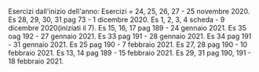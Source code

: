 Esercizi dall'inizio dell'anno:
Esercizi = 24, 25, 26, 27 - 25 novembre 2020.
Es 28, 29, 30, 31 pag 73 - 1 dicembre 2020.
Es 1, 2, 3, 4 scheda - 9 dicembre 2020(iniziati il 7).
Es 15, 16, 17 pag 189 - 24 gennaio 2021.
Es 35 oag 192 - 27 gennaio 2021.
Es 33 pag 191 - 28 gennaio 2021.
Es 34 pag 191 - 31 gennaio 2021.
Es 25 pag 190 - 7 febbraio 2021.
Es 27, 28 pag 190 - 10 febbraio 2021.
Es 13, 14 pag 189 - 15 febbraio 2021.
Es 29, 31 pag 190, 191 - 18 febbraio 2021.
